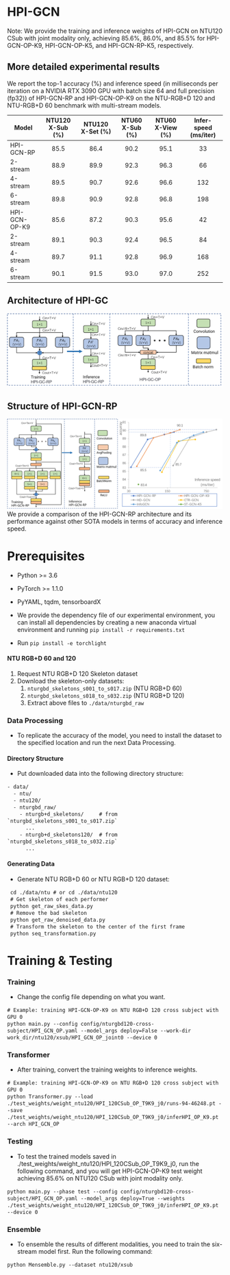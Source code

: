 # HPI-GCN
Note: We provide the training and inference weights of HPI-GCN on NTU120 CSub with joint modality only, 
achieving 85.6%, 86.0%, and 85.5% for HPI-GCN-OP-K9, HPI-GCN-OP-K5, and HPI-GCN-RP-K5, respectively.

## More detailed experimental results
We report the top-1 accuracy (%) and inference speed (in milliseconds per iteration on a NVIDIA RTX 3090 GPU with batch size 64 and full precision 
(fp32)) of HPI-GCN-RP and HPI-GCN-OP-K9 on the NTU-RGB+D 120 and NTU-RGB+D 60 benchmark with multi-stream models.

| Model         | NTU120 X-Sub (%) | NTU120 X-Set (%) | NTU60 X-Sub (%) | NTU60 X-View (%) | Infer-speed (ms/iter) |
|---------------|:----------------:|:----------------:|:---------------:|:----------------:|:---------------------:|
| HPI-GCN-RP    |       85.5       |       86.4       |      90.2       |       95.1       |          33           |
| 2-stream      |       88.9       |       89.9       |      92.3       |       96.3       |          66           |
| 4-stream      |       89.5       |       90.7       |      92.6       |       96.6       |          132          |
| 6-stream      |       89.8       |       90.9       |      92.8       |       96.8       |          198          |
| HPI-GCN-OP-K9 |       85.6       |       87.2       |      90.3       |       95.6       |          42           |
| 2-stream      |       89.1       |       90.3       |      92.4       |       96.5       |          84           |
| 4-stream      |       89.7       |       91.1       |      92.8       |       96.9       |          168          |
| 6-stream      |       90.1       |       91.5       |      93.0       |       97.0       |          252          |


## Architecture of HPI-GC
![image](src/HPI_GC.png)

## Structure of HPI-GCN-RP
![image](src/HPI_GCN.png)
We provide a comparison of the HPI-GCN-RP architecture and its performance against other SOTA models in terms of accuracy and inference speed. 


# Prerequisites
- Python >= 3.6
- PyTorch >= 1.1.0
- PyYAML, tqdm, tensorboardX

- We provide the dependency file of our experimental environment, you can install all dependencies by creating a new anaconda virtual environment and running `pip install -r requirements.txt `
- Run `pip install -e torchlight`

#### NTU RGB+D 60 and 120

1. Request NTU RGB+D 120 Skeleton dataset
2. Download the skeleton-only datasets:
   1. `nturgbd_skeletons_s001_to_s017.zip` (NTU RGB+D 60)
   2. `nturgbd_skeletons_s018_to_s032.zip` (NTU RGB+D 120)
   3. Extract above files to `./data/nturgbd_raw`


### Data Processing
- To replicate the accuracy of the model, you need to install the dataset to the specified location and run the next Data Processing.

#### Directory Structure
- Put downloaded data into the following directory structure:

```
- data/
  - ntu/
  - ntu120/
  - nturgbd_raw/
    - nturgb+d_skeletons/     # from `nturgbd_skeletons_s001_to_s017.zip`
      ...
    - nturgb+d_skeletons120/  # from `nturgbd_skeletons_s018_to_s032.zip`
      ...
```

#### Generating Data

- Generate NTU RGB+D 60 or NTU RGB+D 120 dataset:

```
 cd ./data/ntu # or cd ./data/ntu120
 # Get skeleton of each performer
 python get_raw_skes_data.py
 # Remove the bad skeleton 
 python get_raw_denoised_data.py
 # Transform the skeleton to the center of the first frame
 python seq_transformation.py
```

# Training & Testing

### Training

- Change the config file depending on what you want.

```
# Example: training HPI-GCN-OP-K9 on NTU RGB+D 120 cross subject with GPU 0
python main.py --config config/nturgbd120-cross-subject/HPI_GCN_OP.yaml --model_args deploy=False --work-dir work_dir/ntu120/xsub/HPI_GCN_OP_joint0 --device 0
```

### Transformer
- After training, convert the training weights to inference weights.
```
# Example: training HPI-GCN-OP-K9 on NTU RGB+D 120 cross subject with GPU 0
python Transformer.py --load ./test_weights/weight_ntu120/HPI_120CSub_OP_T9K9_j0/runs-94-46248.pt --save ./test_weights/weight_ntu120/HPI_120CSub_OP_T9K9_j0/inferHPI_OP_K9.pt --arch HPI_GCN_OP

```

### Testing

- To test the trained models saved in ./test_weights/weight_ntu120/HPI_120CSub_OP_T9K9_j0, run the following command, 
and you will get HPI-GCN-OP-K9 test weight achieving 85.6% on NTU120 CSub with joint modality only.
```
python main.py --phase test --config config/nturgbd120-cross-subject/HPI_GCN_OP.yaml --model_args deploy=True --weights ./test_weights/weight_ntu120/HPI_120CSub_OP_T9K9_j0/inferHPI_OP_K9.pt --device 0
```

### Ensemble
- To ensemble the results of different modalities, you need to train the six-stream model first. Run the following command:

```
python Mensemble.py --dataset ntu120/xsub
```
